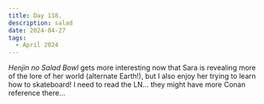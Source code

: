 ```yaml
---
title: Day 118.
description: salad
date: 2024-04-27
tags: 
  - April 2024
---
```


*Henjin no Salad Bowl* gets more interesting now that Sara is revealing more of the lore of her world (alternate Earth!), but I also enjoy her trying to learn how to skateboard! I need to read the LN... they might have more Conan reference there...